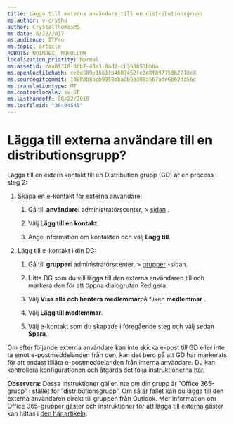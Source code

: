 ```yaml
---
title: Lägga till externa användare till en distributionsgrupp
ms.author: v-crytho
author: CrystalThomasMS
ms.date: 8/22/2017
ms.audience: ITPro
ms.topic: article
ROBOTS: NOINDEX, NOFOLLOW
localization_priority: Normal
ms.assetid: caa0f310-0bb7-48e3-8ad2-cb358b53bbba
ms.openlocfilehash: ce0c589e1661fb4607452fe2e8f897758b2718e8
ms.sourcegitcommit: 1d98db8acb9959aba3b5e308a567ade6b62da56c
ms.translationtype: MT
ms.contentlocale: sv-SE
ms.lasthandoff: 08/22/2019
ms.locfileid: "36494545"
---
```

# <a name="add-external-users-to-a-distribution-group"></a>Lägga till externa användare till en distributionsgrupp?

Lägga till en extern kontakt till en Distribution grupp (GD) är en process i steg 2:
  
1. Skapa en e-kontakt för externa användare:
    
    1. Gå till **användare**i administratörscenter, > [sidan](https://admin.microsoft.com/adminportal/home#/Contact) . 
    
    2. Välj **Lägg till en kontakt**.
    
    3. Ange information om kontakten och välj **Lägg till**.
    
2. Lägg till e-kontakt i din DG:
    
    1. Gå till **grupper**i administratörscenter, > [grupper](https://admin.microsoft.com/adminportal/home#/groups) -sidan. 
    
    2. Hitta DG som du vill lägga till den externa användaren till och markera den för att öppna dialogrutan Redigera.
    
    3. Välj **Visa alla och hantera medlemmar**på fliken **medlemmar** . 
    
    4. Välj **Lägg till medlemmar**.
    
    5. Välj e-kontakt som du skapade i föregående steg och välj sedan **Spara**.
    
Om efter följande externa användare kan inte skicka e-post till GD eller inte ta emot e-postmeddelanden från den, kan det bero på att GD har markerats för att endast tillåta e-postmeddelanden från interna användare. Du kan kontrollera konfigurationen och åtgärda det följa instruktionerna [här](https://support.office.com/article/Fix-email-delivery-issues-for-error-code-5-7-133-in-Office-365-991abc19-7756-438f-abcb-39f69b80f284.aspx).
  
 **Observera:** Dessa instruktioner gäller inte om din grupp är ”Office 365-grupp” i stället för ”distributionsgrupp”. Om så är fallet kan du lägga till den externa användaren direkt till gruppen från Outlook. Mer information om Office 365-grupper gäster och instruktioner för att lägga till externa gäster kan hittas i [den här artikeln](https://support.office.com/article/Guest-access-in-Office-365-Groups-bfc7a840-868f-4fd6-a390-f347bf51aff6.aspx).
  
